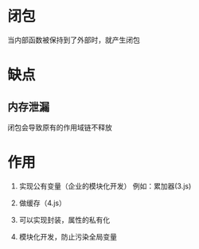 # 闭包
当内部函数被保持到了外部时，就产生闭包


# 缺点
##  内存泄漏
闭包会导致原有的作用域链不释放

# 作用
1. 实现公有变量（企业的模块化开发）
例如：累加器(3.js)

2. 做缓存（4.js）

3. 可以实现封装，属性的私有化

4. 模块化开发，防止污染全局变量